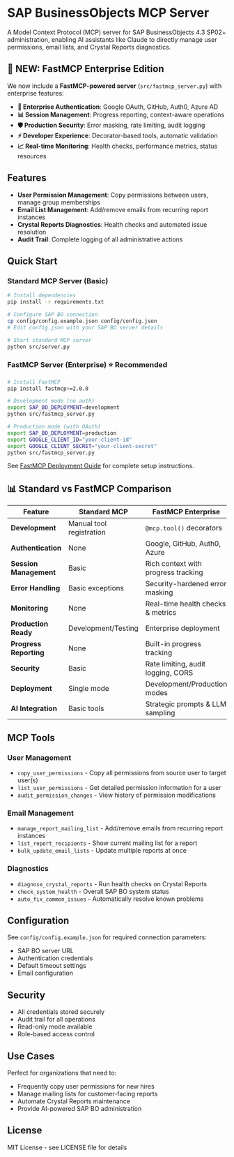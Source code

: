 # SAP BusinessObjects MCP Server

A Model Context Protocol (MCP) server for SAP BusinessObjects 4.3 SP02+ administration, enabling AI assistants like Claude to directly manage user permissions, email lists, and Crystal Reports diagnostics.

## 🚀 **NEW: FastMCP Enterprise Edition**

We now include a **FastMCP-powered server** (`src/fastmcp_server.py`) with enterprise features:
- **🔐 Enterprise Authentication**: Google OAuth, GitHub, Auth0, Azure AD
- **📊 Session Management**: Progress reporting, context-aware operations
- **🛡️ Production Security**: Error masking, rate limiting, audit logging
- **⚡ Developer Experience**: Decorator-based tools, automatic validation
- **📈 Real-time Monitoring**: Health checks, performance metrics, status resources

## Features

- **User Permission Management**: Copy permissions between users, manage group memberships
- **Email List Management**: Add/remove emails from recurring report instances
- **Crystal Reports Diagnostics**: Health checks and automated issue resolution
- **Audit Trail**: Complete logging of all administrative actions

## Quick Start

### Standard MCP Server (Basic)
```bash
# Install dependencies
pip install -r requirements.txt

# Configure SAP BO connection
cp config/config.example.json config/config.json
# Edit config.json with your SAP BO server details

# Start standard MCP server
python src/server.py
```

### FastMCP Server (Enterprise) ⭐ **Recommended**
```bash
# Install FastMCP
pip install fastmcp>=2.0.0

# Development mode (no auth)
export SAP_BO_DEPLOYMENT=development
python src/fastmcp_server.py

# Production mode (with OAuth)
export SAP_BO_DEPLOYMENT=production
export GOOGLE_CLIENT_ID="your-client-id"
export GOOGLE_CLIENT_SECRET="your-client-secret"
python src/fastmcp_server.py
```

See [FastMCP Deployment Guide](docs/FASTMCP_DEPLOYMENT.md) for complete setup instructions.

## 📊 Standard vs FastMCP Comparison

| Feature | Standard MCP | FastMCP Enterprise |
|---------|-------------|-------------------|
| **Development** | Manual tool registration | `@mcp.tool()` decorators |
| **Authentication** | None | Google, GitHub, Auth0, Azure |
| **Session Management** | Basic | Rich context with progress tracking |
| **Error Handling** | Basic exceptions | Security-hardened error masking |
| **Monitoring** | None | Real-time health checks & metrics |
| **Production Ready** | Development/Testing | Enterprise deployment |
| **Progress Reporting** | None | Built-in progress tracking |
| **Security** | Basic | Rate limiting, audit logging, CORS |
| **Deployment** | Single mode | Development/Production modes |
| **AI Integration** | Basic tools | Strategic prompts & LLM sampling |

## MCP Tools

### User Management
- `copy_user_permissions` - Copy all permissions from source user to target user(s)
- `list_user_permissions` - Get detailed permission information for a user
- `audit_permission_changes` - View history of permission modifications

### Email Management
- `manage_report_mailing_list` - Add/remove emails from recurring report instances
- `list_report_recipients` - Show current mailing list for a report
- `bulk_update_email_lists` - Update multiple reports at once

### Diagnostics
- `diagnose_crystal_reports` - Run health checks on Crystal Reports
- `check_system_health` - Overall SAP BO system status
- `auto_fix_common_issues` - Automatically resolve known problems

## Configuration

See `config/config.example.json` for required connection parameters:
- SAP BO server URL
- Authentication credentials
- Default timeout settings
- Email configuration

## Security

- All credentials stored securely
- Audit trail for all operations
- Read-only mode available
- Role-based access control

## Use Cases

Perfect for organizations that need to:
- Frequently copy user permissions for new hires
- Manage mailing lists for customer-facing reports
- Automate Crystal Reports maintenance
- Provide AI-powered SAP BO administration

## License

MIT License - see LICENSE file for details

